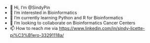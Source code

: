 - 👋 Hi, I’m @SindyPin
- 👀 I’m interested in Bioinformatics
- 🌱 I’m currently learning Python and R for Bioinformatics
- 💞️ I’m looking to collaborate on Bioinformatics Cancer Centers
- 📫 How to reach me via https://www.linkedin.com/in/sindy-licette-pi%C3%B1ero-33291118a/
